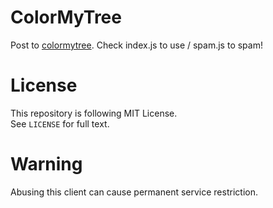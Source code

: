 # ColorMyTree<br>
Post to [colormytree](https://colormytree.me/).
Check index.js to use / spam.js to spam!

# License<br>
This repository is following MIT License.<br>
See <code>LICENSE</code> for full text.

# Warning<br>
Abusing this client can cause permanent service restriction.
